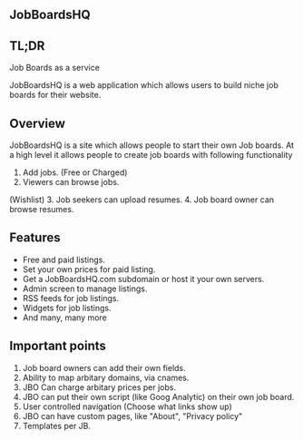 JobBoardsHQ
---------------------

TL;DR
-------

Job Boards as a service


JobBoardsHQ is a web application which allows users to build niche job boards for their website.

Overview
------------------

JobBoardsHQ is a site which allows people to start their own Job boards. At a high level it allows people to create job boards with following functionality

1. Add jobs. (Free or Charged)
2. Viewers can browse jobs.

(Wishlist)
3. Job seekers can upload resumes.
4. Job board owner can browse resumes.


Features
---------------

* Free and paid listings.
* Set your own prices for paid listing.
* Get a JobBoardsHQ.com subdomain or host it your own servers.
* Admin screen to manage listings.
* RSS feeds for job listings.
* Widgets for job listings.
* And many, many more

Important points
------------------

1. Job board owners can add their own fields.
2. Ability to map arbitary domains, via cnames.
3. JBO Can charge arbitary prices per jobs.
4. JBO can put their own script (like Goog Analytic) on their own job board.
5. User controlled navigation (Choose what links show up)
6. JBO can have custom pages, like "About", "Privacy policy"
7. Templates per JB.
